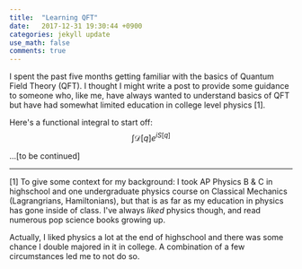 ```yaml
---
title:  "Learning QFT"
date:   2017-12-31 19:30:44 +0900
categories: jekyll update
use_math: false
comments: true
---
```


I spent the past five months getting familiar with the basics of Quantum Field Theory (QFT).
I thought I might write a post to provide some guidance to someone who, like me, have always wanted to understand basics of QFT but have had somewhat
limited education in college level physics [1].



Here's a functional integral to start off:
$$\int \mathcal{D}[q]e^{i S[q]} $$

...\[to be continued\]

------------

[1] To give some context for my background: I took AP Physics B & C in highschool and one undergraduate physics course on Classical Mechanics (Lagrangrians, Hamiltonians),
but that is as far as my education in physics has gone inside of class.
I've always *liked* physics though, and read numerous pop science books growing up.

Actually, I liked physics a lot at the end of highschool and there was some chance I double majored in it in college.
A combination of a few circumstances led me to not do so.
